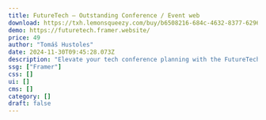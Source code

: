 ```yaml
---
title: FutureTech — Outstanding Conference / Event web
download: https://txh.lemonsqueezy.com/buy/b6508216-684c-4632-8377-6296af128ddb
demo: https://futuretech.framer.website/
price: 49
author: "Tomáš Hustoles"
date: 2024-11-30T09:45:28.073Z
description: "Elevate your tech conference planning with the FutureTech Summit 2024 Conference Template for Framer, whether it's real event or online webinar."
ssg: ["Framer"]
css: []
ui: []
cms: []
category: []
draft: false
---
```

